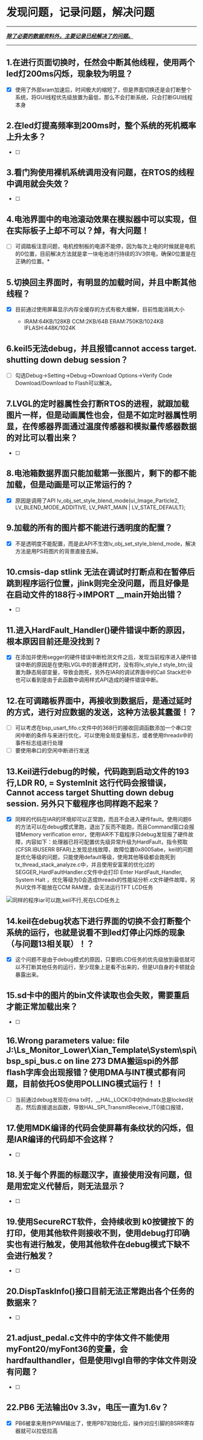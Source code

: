 # 发现问题，记录问题，解决问题

------

<u>***除了必要的数据资料外，主要记录已经解决了的问题。***</u>

------

## 1.在进行页面切换时，任然会中断其他线程，使用两个led灯200ms闪烁，现象较为明显？

- [x] 使用了外部sram加速后，时间极大的缩短了，但是界面切换还是会打断整个系统，将GUI线程优先级放置为最低，那么不会打断系统，只会打断GUI线程本身

## 2.在led灯提高频率到200ms时，整个系统的死机概率上升太多？

- [ ] 

## 3.看门狗使用裸机系统调用没有问题，在RTOS的线程中调用就会失效？

- [ ] 


## 4.电池界面中的电池滚动效果在模拟器中可以实现，但在实际板子上却不可以？焯，有大问题！

- [ ] 可调踏板注意问题，电机控制板的电源不能停，因为每次上电的时候就是电机的0位置，目前解决方法就是拿一块电池进行持续的3V3供电，确保0位置是在正确的位置。*

## 5.切换回主界面时，有明显的加载时间，并且中断其他线程？

- [x] 目前通过使用屏幕显示内存全缓存的方式有极大缓解，目前性能消耗大小


    - IRAM:64KB/128KB CCM:2KB/64B ERAM:750KB/1024KB IFLASH:448K/1024K


## 6.keil5无法debug，并且报错cannot access target. shutting down debug session？

- [ ] 勾选Debug->Setting->Debug->Download Options->Verify Code Download/Download to Flash可以解决。

## 7.LVGL的定时器属性会打断RTOS的进程，就跟加载图片一样，但是动画属性也会，但是不如定时器属性明显，在传感器界面通过温度传感器和模拟量传感器数据的对比可以看出来？

- [ ] 


## 8.电池箱数据界面只能加载第一张图片，剩下的都不能加载，但是动画是可以正常运行的？

- [x] 原因是调用了API lv_obj_set_style_blend_mode(ui_Image_Particle2, LV_BLEND_MODE_ADDITIVE, LV_PART_MAIN | LV_STATE_DEFAULT);


## 9.加载的所有的图片都不能进行透明度的配置？

- [x] 不是透明度不能配置，而是此API不生效lv_obj_set_style_blend_mode，解决方法是用PS将图片的背景直接去掉。

## 10.cmsis-dap  stlink 无法在调试时打断点和在暂停后跳到程序运行位置，jlink则完全没问题，而且好像是在启动文件的188行->IMPORT  __main开始出错？

- [ ] 


## 11.进入HardFault_Handler()硬件错误中断的原因，根本原因目前还是没找到？

- [x] 在添加并使用segger的硬件错误中断检测文件之后，发现当前程序进入硬件错误中断的原因是在使用LVGL中的普通样式时，没有将lv_style_t style_btn;设置为静态局部变量，导致会跑死，另外在IAR的调试界面中的Call Stack栏中也可以看到是由于此函数中调用样式API造成的硬件错误中断。

## 12.在可调踏板界面中，再接收到数据后，是通过延时的方式，进行对应数据的发送，这种方法极其蠢蛋！？

- [ ] 可以考虑在bsp_usart_fifo.c文件中的368行的接收回调函数添加一个串口空闲中断的条件与来进行优化，可以使用全局变量标志，或者使用threadx中的事件标志组进行处理
- [ ] 要使用串口的空闲中断进行发送

## 13.Keil进行debug的时候，代码跑到启动文件的193行,LDR R0, = SystemInit 这行代码会报错误，Cannot access target Shutting down debug session. 另外只下载程序也同样跑不起来？

- [x] 同样的代码在IAR的环境却可以正常跑，而且不会进入硬件fault。使用问题6的方法可以在debug模式里跑，退出了反而不能跑，而且Command窗口会报错Memory verification error，使用IAR不下载程序只debug发现报了硬件故障，内容如下：处理器已将可配置优先级异常升级为HardFault，指令预取(CFSR.IBUSERR BFAR)上发现总线故障，故障位置0x8005abe，keil的问题是优化等级的问题，只能使用default等级，使用其他等级都会跑死到tx_thread_stack_analyze.c中，并且使用安富莱的优化过的SEGGER_HardFaultHandler.c文件中会打印 Enter HardFault_Handler, System Halt ，优化等级为0会造成threadx的性能站分析.c文件硬件故障，另外UI文件不能放在CCM RAM里，会无法运行TFT LCD任务

![同样的程序iar可以跑,keil不行,死在LCD任务上](J:\Ls_Monitor_Lower\Xian_Template\Doc\images\同样的程序iar可以跑,keil不行,死在LCD任务上.png)

## 14.keil在debug状态下进行界面的切换不会打断整个系统的运行，也就是说看不到led灯停止闪烁的现象（与问题13相关联）！？

- [x] 这个问题不是由于debug模式的原因，只要把LCD任务的优先级放到最低就可以不打断其他任务的运行，至少现象上是看不出来的，但是UI自身的卡顿就会暴露出来。

## 15.sd卡中的图片的bin文件读取也会失败，需要重启才能正常加载出来？

- [ ] 

## 16.Wrong parameters value: file J:\Ls_Monitor_Lower\Xian_Template\System\spi\bsp_spi_bus.c on line 273 DMA搬运spi的外部flash字库会出现报错？使用DMA与INT模式都有问题，目前依托OS使用POLLING模式运行！！

- [ ] 当前通过debug发现在dma tx时，__HAL_LOCK()中的hdmatx总是locked状态，然后直接退出函数，导致HAL_SPI_TransmitReceive_IT()接口报错，

## 17.使用MDK编译的代码会使屏幕有条纹状的闪烁，但是IAR编译的代码却不会这样？

- [ ] 

## 18.关于每个界面的标题汉字，直接使用没有问题，但是用宏定义代替后，则无法显示？

- [ ] 

## 19.使用SecureRCT软件，会持续收到 k0按键按下 的打印，使用其他软件则接收不到，使用debug打印确实也有进行触发，使用其他软件在debug模式下缺不会进行触发？

- [ ] 

## 20.DispTaskInfo()接口目前无法正常跑出各个任务的数据来？

- [ ] 

## 21.adjust_pedal.c文件中的字体文件不能使用myFont20/myFont36的变量，会hardfaulthandler，但是使用lvgl自带的字体文件则没有问题？

- [ ] 

## 22.PB6 无法输出0v 3.3v，电压一直为1.6v？

- [x] PB6被拿来用作PWM输出了，使用PB7初始化后，操作对应引脚的BSRR寄存器就可以拉低拉高
